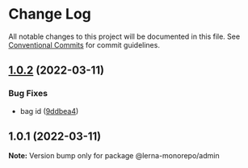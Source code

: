 # Change Log

All notable changes to this project will be documented in this file.
See [Conventional Commits](https://conventionalcommits.org) for commit guidelines.

## [1.0.2](https://github.com/jeffersonRibeiro/lerna-monorepo/compare/v1.0.1...v1.0.2) (2022-03-11)


### Bug Fixes

* bag id ([9ddbea4](https://github.com/jeffersonRibeiro/lerna-monorepo/commit/9ddbea4ba6504a0fb4bbbf8f9b9d31a368e531ae))





## 1.0.1 (2022-03-11)

**Note:** Version bump only for package @lerna-monorepo/admin
